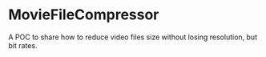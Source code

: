 # MovieFileCompressor
A POC to share how to reduce video files size without losing resolution, but bit rates.
